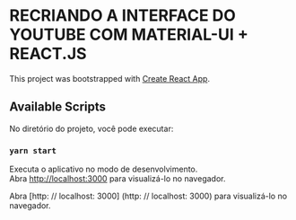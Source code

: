 # RECRIANDO A INTERFACE DO YOUTUBE COM MATERIAL-UI + REACT.JS

This project was bootstrapped with [Create React App](https://github.com/facebook/create-react-app).

## Available Scripts

No diretório do projeto, você pode executar:

### `yarn start`

Executa o aplicativo no modo de desenvolvimento. \
Abra [http://localhost:3000](http://localhost:3000) para visualizá-lo no navegador.


Abra [http: // localhost: 3000] (http: // localhost: 3000) para visualizá-lo no navegador.
